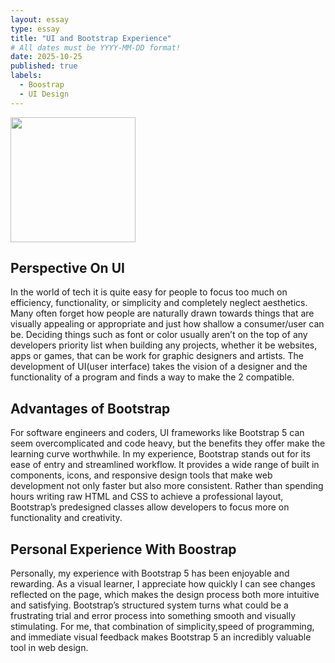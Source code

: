 ```yaml
---
layout: essay
type: essay
title: "UI and Bootstrap Experience"
# All dates must be YYYY-MM-DD format!
date: 2025-10-25
published: true
labels:
  - Boostrap
  - UI Design
---
```


<img width="200px" class="rounded float-start pe-4" src="..img/UI_Image.png">


## Perspective On UI

  In the world of tech it is quite easy for people to focus too much on efficiency, functionality, or simplicity and completely neglect aesthetics. Many often forget how people are naturally drawn towards things that are visually appealing or appropriate and just how shallow a consumer/user can be. Deciding things such as font or color usually aren’t on the top of any developers priority list when building any projects, whether it be websites, apps or games, that can be work for graphic designers and artists. The development of UI(user interface) takes the vision of a designer and the functionality of a program and finds a way to make the 2 compatible. 



## Advantages of Bootstrap



 For software engineers and coders, UI frameworks like Bootstrap 5 can seem overcomplicated and code heavy, but the benefits they offer make the learning curve worthwhile. In my experience, Bootstrap stands out for its ease of entry and streamlined workflow. It provides a wide range of built in components, icons, and responsive design tools that make web development not only faster but also more consistent. Rather than spending hours writing raw HTML and CSS to achieve a professional layout, Bootstrap’s predesigned classes allow developers to focus more on functionality and creativity.




## Personal Experience With Boostrap

  Personally, my experience with Bootstrap 5 has been enjoyable and rewarding. As a visual learner, I appreciate how quickly I can see changes reflected on the page, which makes the design process both more intuitive and satisfying. Bootstrap’s structured system turns what could be a frustrating trial and error process into something smooth and visually stimulating. For me, that combination of simplicity,speed of programming, and immediate visual feedback makes Bootstrap 5 an incredibly valuable tool in web design.


